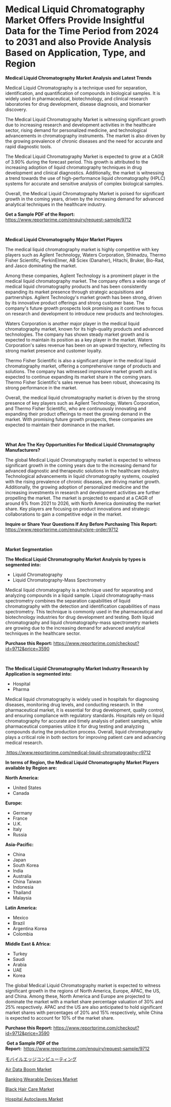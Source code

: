 <p><h1>Medical Liquid Chromatography Market Offers Provide Insightful Data for the Time Period from 2024 to 2031 and also Provide Analysis Based on Application, Type, and Region</h1></p><p><strong>Medical Liquid Chromatography Market Analysis and Latest Trends</strong></p>
<p><p>Medical Liquid Chromatography is a technique used for separation, identification, and quantification of compounds in biological samples. It is widely used in pharmaceutical, biotechnology, and clinical research laboratories for drug development, disease diagnosis, and biomarker discovery. </p><p>The Medical Liquid Chromatography Market is witnessing significant growth due to increasing research and development activities in the healthcare sector, rising demand for personalized medicine, and technological advancements in chromatography instruments. The market is also driven by the growing prevalence of chronic diseases and the need for accurate and rapid diagnostic tools.</p><p>The Medical Liquid Chromatography Market is expected to grow at a CAGR of 3.90% during the forecast period. This growth is attributed to the increasing adoption of liquid chromatography techniques in drug development and clinical diagnostics. Additionally, the market is witnessing a trend towards the use of high-performance liquid chromatography (HPLC) systems for accurate and sensitive analysis of complex biological samples.</p><p>Overall, the Medical Liquid Chromatography Market is poised for significant growth in the coming years, driven by the increasing demand for advanced analytical techniques in the healthcare industry.</p></p>
<p><strong>Get a Sample PDF of the Report:&nbsp;</strong> <a href="https://www.reportprime.com/enquiry/request-sample/9712">https://www.reportprime.com/enquiry/request-sample/9712</a></p>
<p>&nbsp;</p>
<p><strong>Medical Liquid Chromatography Major Market Players</strong></p>
<p><p>The medical liquid chromatography market is highly competitive with key players such as Agilent Technology, Waters Corporation, Shimadzu, Thermo Fisher Scientific, PerkinElmer, AB Sciex (Danaher), Hitachi, Bruker, Bio-Rad, and Jasco dominating the market.</p><p>Among these companies, Agilent Technology is a prominent player in the medical liquid chromatography market. The company offers a wide range of medical liquid chromatography products and has been consistently expanding its market presence through strategic acquisitions and partnerships. Agilent Technology's market growth has been strong, driven by its innovative product offerings and strong customer base. The company's future growth prospects look promising as it continues to focus on research and development to introduce new products and technologies.</p><p>Waters Corporation is another major player in the medical liquid chromatography market, known for its high-quality products and advanced technologies. The company has shown steady market growth and is expected to maintain its position as a key player in the market. Waters Corporation's sales revenue has been on an upward trajectory, reflecting its strong market presence and customer loyalty.</p><p>Thermo Fisher Scientific is also a significant player in the medical liquid chromatography market, offering a comprehensive range of products and solutions. The company has witnessed impressive market growth and is expected to continue expanding its market share in the coming years. Thermo Fisher Scientific's sales revenue has been robust, showcasing its strong performance in the market.</p><p>Overall, the medical liquid chromatography market is driven by the strong presence of key players such as Agilent Technology, Waters Corporation, and Thermo Fisher Scientific, who are continuously innovating and expanding their product offerings to meet the growing demand in the market. With promising future growth prospects, these companies are expected to maintain their dominance in the market.</p></p>
<p>&nbsp;</p>
<p><strong>What Are The Key Opportunities For Medical Liquid Chromatography Manufacturers?</strong></p>
<p><p>The global Medical Liquid Chromatography market is expected to witness significant growth in the coming years due to the increasing demand for advanced diagnostic and therapeutic solutions in the healthcare industry. Technological advancements in liquid chromatography systems, coupled with the rising prevalence of chronic diseases, are driving market growth. Additionally, the growing adoption of personalized medicine and the increasing investments in research and development activities are further propelling the market. The market is projected to expand at a CAGR of around 6% from 2021 to 2026, with North America dominating the market share. Key players are focusing on product innovations and strategic collaborations to gain a competitive edge in the market.</p></p>
<p><strong>Inquire or Share Your Questions If Any Before Purchasing This Report:</strong> <a href="https://www.reportprime.com/enquiry/pre-order/9712">https://www.reportprime.com/enquiry/pre-order/9712</a></p>
<p>&nbsp;</p>
<p><strong>Market Segmentation</strong></p>
<p><strong>The Medical Liquid Chromatography Market Analysis by types is segmented into:</strong></p>
<p><ul><li>Liquid Chromatography</li><li>Liquid Chromatography-Mass Spectrometry</li></ul></p>
<p><p>Medical liquid chromatography is a technique used for separating and analyzing compounds in a liquid sample. Liquid chromatography-mass spectrometry combines the separation capabilities of liquid chromatography with the detection and identification capabilities of mass spectrometry. This technique is commonly used in the pharmaceutical and biotechnology industries for drug development and testing. Both liquid chromatography and liquid chromatography-mass spectrometry markets are growing due to the increasing demand for advanced analytical techniques in the healthcare sector.</p></p>
<p><strong>Purchase this Report:&nbsp;</strong><a href="https://www.reportprime.com/checkout?id=9712&price=3590">https://www.reportprime.com/checkout?id=9712&price=3590</a></p>
<p>&nbsp;</p>
<p><strong>The Medical Liquid Chromatography Market Industry Research by Application is segmented into:</strong></p>
<p><ul><li>Hospital</li><li>Pharma</li></ul></p>
<p><p>Medical liquid chromatography is widely used in hospitals for diagnosing diseases, monitoring drug levels, and conducting research. In the pharmaceutical market, it is essential for drug development, quality control, and ensuring compliance with regulatory standards. Hospitals rely on liquid chromatography for accurate and timely analysis of patient samples, while pharmaceutical companies utilize it for drug testing and analyzing compounds during the production process. Overall, liquid chromatography plays a critical role in both sectors for improving patient care and advancing medical research.</p></p>
<p><a href="https://www.reportprime.com/medical-liquid-chromatography-r9712">&nbsp;https://www.reportprime.com/medical-liquid-chromatography-r9712</a></p>
<p><strong>In terms of Region, the Medical Liquid Chromatography Market Players available by Region are:</strong></p>
<p>
    <p> <strong> North America: </strong>
        <ul>
            <li>United States</li>
            <li>Canada</li>
        </ul>
        </p> 
    <p> <strong> Europe: </strong>
        <ul>
            <li>Germany</li>
            <li>France</li>
            <li>U.K.</li>
            <li>Italy</li>
            <li>Russia</li>
        </ul>
        </p> 
    <p> <strong> Asia-Pacific: </strong>
        <ul>
            <li>China</li>
            <li>Japan</li>
            <li>South Korea</li>
            <li>India</li>
            <li>Australia</li>
            <li>China Taiwan</li>
            <li>Indonesia</li>
            <li>Thailand</li>
            <li>Malaysia</li>
        </ul>
        </p> 
    <p> <strong> Latin America: </strong>
        <ul>
            <li>Mexico</li>
            <li>Brazil</li>
            <li>Argentina Korea</li>
            <li>Colombia</li>
        </ul>
        </p> 
    <p> <strong> Middle East & Africa: </strong>
        <ul>
            <li>Turkey</li>
            <li>Saudi</li>
            <li>Arabia</li>
            <li>UAE</li>
            <li>Korea</li>
        </ul>
    </p>
    </p>
<p><p>The global Medical Liquid Chromatography market is expected to witness significant growth in the regions of North America, Europe, APAC, the US, and China. Among these, North America and Europe are projected to dominate the market with a market share percentage valuation of 30% and 25% respectively. APAC and the US are also anticipated to hold significant market shares with percentages of 20% and 15% respectively, while China is expected to account for 10% of the market share.</p></p>
<p><strong>Purchase this Report: </strong><a href="https://www.reportprime.com/checkout?id=9712&price=3590">https://www.reportprime.com/checkout?id=9712&price=3590</a></p>
<p>&nbsp;<strong>Get a Sample PDF of the Report:&nbsp;&nbsp;</strong><a href="https://www.reportprime.com/enquiry/request-sample/9712">https://www.reportprime.com/enquiry/request-sample/9712</a></p>
<p><strong></strong></p>
<p><p><a href="https://github.com/decker5351/Market-Research-Report-List-1/blob/main/462850878848.md">モバイルエッジコンピューティング</a></p><p><a href="https://www.linkedin.com/pulse/air-data-boom-market-offer-valuable-insights-size-share-trends-ng7df">Air Data Boom Market</a></p><p><a href="https://www.linkedin.com/pulse/insights-banking-wearable-devices-market-size-analysing-share-nvuaf">Banking Wearable Devices Market</a></p><p><a href="https://issuu.com/reportprime-2/docs/black-hair-care-market-size-2030.pptx">Black Hair Care Market</a></p><p><a href="https://github.com/MaraKoelpin2023/Market-Research-Report-List-1/blob/main/hospital-autoclaves-market.md">Hospital Autoclaves Market</a></p></p>